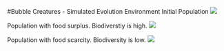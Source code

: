 #Bubble Creatures - Simulated Evolution Environment
Initial Population
<img src="https://media.giphy.com/media/GqHPOCoQ428BW/giphy.gif" />

Population with food surplus. Biodiverstiy is high.
<img src="https://media.giphy.com/media/vOTsHHMobm6mk/giphy.gif" />

Population with food scarcity. Biodiversity is low.
<img src="https://media.giphy.com/media/wvjFdpyTr7d96/giphy.gif" />

